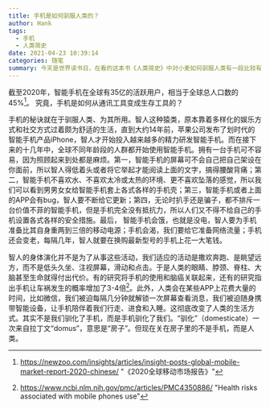 ```yaml
---
title: 手机是如何驯服人类的？
author: Hank
tags:
  - 手机
  - 人类简史
date: 2021-04-23 10:39:14
categories: 随笔
summary: 今天是世界读书日，在看的这本书《人类简史》中对小麦如何驯服人类有一段比较有趣的描述，尝试模仿一下，写写手机如何驯服人类。
---
```


截至2020年，智能手机在全球有35亿的活跃用户，相当于全球总人口数的45%[^1]。 究竟，手机是如何从通讯工具变成生存工具的？

手机的秘诀就在于驯服人类、为其所用。智人这种猿类，原本靠着多样化的娱乐方式和社交方式过着颇为舒适的生活，直到大约14年前，苹果公司发布了划时代的智能手机产品iPhone，智人才开始投入越来越多的精力研发智能手机。而在接下来的十几年中，全球不同年龄段的人群都开始使用智能手机。拥有一台手机可不容易，因为照顾起来到处都是麻烦。第一，智能手机的屏幕可不会自己把自己架设在你面前，所以智人得低着头或者将它举起才能阅读上面的文字，搞得腰酸背痛；第二，智能手机不喜欢水、不喜欢太冷或太热的环境、更不喜欢坠落的感觉，所以我们可以看到男男女女给智能手机套上各式各样的手机壳；第三，智能手机或者上面的APP会有bug，智人要不断给它更新；第四，无论时扒手还是骗子，都不排斥一台价值不菲的智能手机，但是手机完全没有抵抗力，所以人们又不得不给自己的手机设置各式各样的安全措施。最后， 智能手机会饿，也就是没电，智人要为手机准备比其自身重两到三倍的移动电源；手机会渴，我们要给它准备网络流量；手机还会变老，每隔几年，智人就要在换购最新型号的手机上花一大笔钱。

智人的身体演化并不是为了从事这些活动，我们适应的活动是撒欢奔跑、是眺望远方，而不是低头久坐、注视屏幕，滑动和点击。于是人类的眼睛、脖颈、脊柱、大脑甚至生命就得付出代价。有的研究将手机的使用和脑癌关联起来，还有的研究指出手机让车祸发生的概率增加了3-4倍[^2]。此外，人类会在某些APP上花费大量的时间，比如微信，我们被迫每隔几分钟就解锁一次屏幕查看消息，我们被迫随身携带智能设备，让手机陪伴着我们行走、进食和入睡。这彻底改变了人类的生活方式。其实不是我们驯化了手机，而是手机驯化了我们。“驯化”（domesticate）一次来自拉丁文“domus”，意思是“房子”。但现在关在房子里的不是手机，而是人类。

[^1]: https://newzoo.com/insights/articles/insight-posts-global-mobile-market-report-2020-chinese/	"《2020全球移动市场报告》"
[^2]: https://www.ncbi.nlm.nih.gov/pmc/articles/PMC4350886/	"Health risks associated with mobile phones use"
